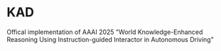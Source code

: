 # KAD
Offical implementation of AAAI 2025 "World Knowledge-Enhanced Reasoning Using Instruction-guided Interactor in Autonomous Driving"
